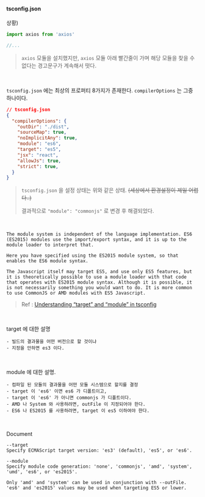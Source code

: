#### tsconfig.json



상황)

```typescript
import axios from 'axios'

//...
```

> `axios` 모듈을 설치했지만, `axios` 모듈 아래 빨간줄이 가며 해당 모듈을 찾을 수 없다는 경고문구가 계속해서 떳다.

<br>

`tsconfig.json` 에는 최상의 프로퍼티 8가지가 존재한다.  `compilerOptions` 는 그중 하나이다. 

```json
// tsconfig.json
{
  "compilerOptions": {
    "outDir": "./dist",
    "sourceMap": true,
    "noImplicitAny": true,
    "module": "es6",
    "target": "es5",
    "jsx": "react",
    "allowJs": true,
    "strict": true,
  }
}
```

> `tsconfig.json` 을 설정 상태는 위와 같은 상태. ~~(세상에서 환경설정이 제일 어렵다..)~~
>
> 결과적으로 `"module": "commonjs"` 로 변경 후 해결되었다.

<br>

```
The module system is independent of the language implementation. ES6 (ES2015) modules use the import/export syntax, and it is up to the module loader to interpret that.

Here you have specified using the ES2015 module system, so that enables the ES6 module syntax.

The Javascript itself may target ES5, and use only ES5 features, but it is theoretically possible to use a module loader with that code that operates with ES2015 module syntax. Although it is possible, it is not necessarily something you would want to do. It is more common to use CommonJS or AMD modules with ES5 Javascript.
```

> Ref : [Understanding “target” and “module” in tsconfig](https://stackoverflow.com/questions/41993811/understanding-target-and-module-in-tsconfig)

<br>

target 에 대한 설명

```
- 빌드의 결과물을 어떤 버전으로 할 것이냐
- 지정을 안하면 es3 이다.
```

<br>

module 에 대한 설명.

```
- 컴파일 된 모듈의 결과물을 어떤 모듈 시스템으로 할지를 결정
- target 이 'es6' 이면 es6 가 디폴트이고,
- target 이 'es6' 가 아니면 commonjs 가 디폴트이다.
- AMD 나 System 와 사용하려면, outFile 이 지정되어야 한다.
- ES6 나 ES2015 를 사용하려면, target 이 es5 이하여야 한다.
```

<br>

Document

```
--target
Specify ECMAScript target version: 'es3' (default), 'es5', or 'es6'.

--module
Specify module code generation: 'none', 'commonjs', 'amd', 'system', 'umd', 'es6', or 'es2015'.

Only 'amd' and 'system' can be used in conjunction with --outFile.
'es6' and 'es2015' values may be used when targeting ES5 or lower.
```

<br>





